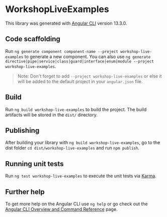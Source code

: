 # WorkshopLiveExamples

This library was generated with [Angular CLI](https://github.com/angular/angular-cli) version 13.3.0.

## Code scaffolding

Run `ng generate component component-name --project workshop-live-examples` to generate a new component. You can also use `ng generate directive|pipe|service|class|guard|interface|enum|module --project workshop-live-examples`.
> Note: Don't forget to add `--project workshop-live-examples` or else it will be added to the default project in your `angular.json` file. 

## Build

Run `ng build workshop-live-examples` to build the project. The build artifacts will be stored in the `dist/` directory.

## Publishing

After building your library with `ng build workshop-live-examples`, go to the dist folder `cd dist/workshop-live-examples` and run `npm publish`.

## Running unit tests

Run `ng test workshop-live-examples` to execute the unit tests via [Karma](https://karma-runner.github.io).

## Further help

To get more help on the Angular CLI use `ng help` or go check out the [Angular CLI Overview and Command Reference](https://angular.io/cli) page.
